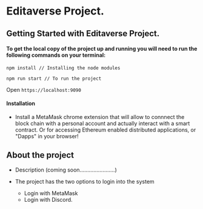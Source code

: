 # Editaverse Project.

## Getting Started with Editaverse Project.

#### To get the local copy of the project up and running you will need to run the following commands on your terminal:


```
npm install // Installing the node modules
```

```
npm run start // To run the project
```

Open `https://localhost:9090`

#### Installation 

- Install a MetaMask chrome extension that will allow to connnect the block chain with a personal account and actually interact with a smart contract. Or for accessing Ethereum enabled distributed applications, or "Dapps" in your browser! 


## About the project

- Description (coming soon.......................)

- The project has the two options to login into the system 
    - Login with MetaMask
    - Login with Discord.
